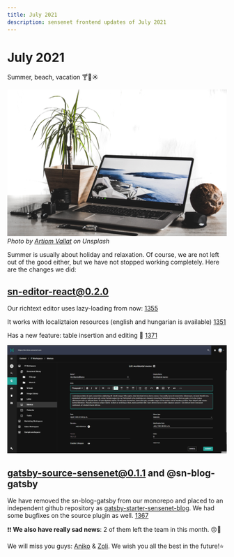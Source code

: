 ```yaml
---
title: July 2021
description: sensenet frontend updates of July 2021
---
```


# July 2021

Summer, beach, vacation 🍸🌴☀️

![Beach](/img/updates/beach.jpg)
_Photo by [Artiom Vallat]("https://unsplash.com/@virussinside") on Unsplash_

Summer is usually about holiday and relaxation. Of course, we are not left out of the good either, but we have not stopped working completely. Here are the changes we did:

## sn-editor-react@0.2.0

Our richtext editor uses lazy-loading from now: [1355](https://github.com/SenseNet/sn-client/pull/1355)

It works with localiztaion resources (english and hungarian is available) [1351](https://github.com/SenseNet/sn-client/pull/1351)

Has a new feature: table insertion and editing 🎉 [1371](https://github.com/SenseNet/sn-client/pull/1371)

![Editor table](/img/updates/editor-table.gif "Editor table")

## gatsby-source-sensenet@0.1.1 and @sn-blog-gatsby

We have removed the sn-blog-gatsby from our monorepo and placed to an independent github repository as [gatsby-starter-sensenet-blog](https://github.com/SenseNet/gatsby-starter-sensenet-blog). We had some bugfixes on the source plugin as well. [1367](https://github.com/SenseNet/sn-client/pull/1367)


❗❗ **We also have really sad news**: 2 of them left the team in this month. 😢🎈

We will miss you guys: [Aniko](https://github.com/herflis) & [Zoli](https://github.com/taki9). We wish you all the best in the future!⭐